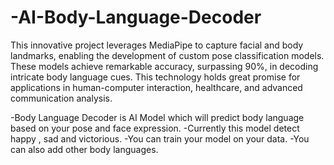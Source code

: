 # -AI-Body-Language-Decoder
This innovative project leverages MediaPipe to capture facial and body landmarks, enabling the development of custom pose classification models. These models achieve remarkable accuracy, surpassing 90%, in decoding intricate body language cues. This technology holds great promise for applications in human-computer interaction, healthcare, and advanced communication analysis.


  -Body Language Decoder is AI Model which will predict body language based on your pose and face expression.
  -Currently this model detect happy , sad and victorious.
  -You can train your model on your data.
  -You can also add other body languages.
  
